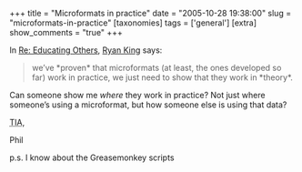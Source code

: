 +++
title = "Microformats in practice"
date = "2005-10-28 19:38:00"
slug = "microformats-in-practice"
[taxonomies]
tags = ['general']
[extra]
show_comments = "true"
+++

In [Re: Educating Others](http://microformats.org/discuss/mail/microformats-discuss/2005-October/001171.html), [Ryan King](http://theryanking.com/blog/) says:

> we’ve \*proven\* that microformats (at least, the ones developed so far) work in practice, we just need to show that they work in \*theory\*.

Can someone show me *where* they work in practice? Not just where someone’s using a microformat, but how someone else is using that data?

<acronym title="Thanks In Advance">TIA</acronym>,

Phil

p.s. I know about the Greasemonkey scripts
